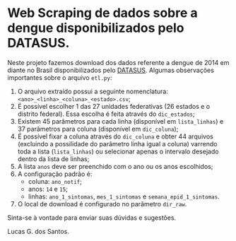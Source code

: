 # Web Scraping de dados sobre a dengue disponibilizados pelo DATASUS.

Neste projeto fazemos download dos dados referente a dengue de 2014 em diante no Brasil disponibilizados pelo [DATASUS](https://datasus.saude.gov.br/acesso-a-informacao/doencas-e-agravos-de-notificacao-de-2007-em-diante-sinan/). Algumas observações importantes sobre o arquivo `etl.py`:

1. O arquivo extraído possui a seguinte nomenclatura: `<ano>_<linha>_<coluna>_<estado>.csv`;
2. É possível escolher 1 das 27 unidades federativas (26 estados e o distrito federal). Essa escolha é feita através do `dic_estados`;
3. Existem 45 parâmetros para cada linha (disponível em `lista_linhas`) e 37 parâmetros para coluna (disponível em `dic_coluna`);
5. É possível fixar a coluna através do `dic_coluna` e obter 44 arquivos (excluindo a possilidade do parâmetro linha igual a coluna) varrendo toda a lista (`lista_linhas`) ou selecionar apenas o intervalo desejado dentro da lista de linhas;
5. A lista `anos` deve ser preenchido com o ano ou os anos escolhidos;
6. A configuração padrão é:
   - coluna: `ano_notif`;
   - anos: `14` e `15`;
   - linhas: `ano_1_sintomas`, `mes_1_sintomas` e `semana_epid_1_sintomas`.
7. O local de download é configurado no parâmetro `dir_raw`.

Sinta-se à vontade para enviar suas dúvidas e sugestões.

Lucas G. dos Santos.

 
